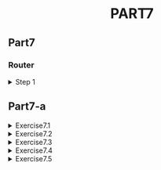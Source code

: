 <h1 align="center"> PART7
</h1>

## Part7

### Router

 <details>
 <summary>
Step 1
</summary>

Continue from `fullstackopen-part6`

Intall React Router

```
npm install react-router-dom
```

</details>

## Part7-a

 <details>
 <summary>
Exercise7.1 
</summary>

- Add React Router to the application so that by clicking links in the Menu component the view can be changed.
</details>

<details>
 <summary>
Exercise7.2
</summary>

- Implement a view for showing a single anecdote when clicked on.
</details>

<details>
 <summary>
Exercise7.3
</summary>

- Implement fucntionality to create a new anecdote the application transitions automatically to showing the view for all anecdotes.

- A notification informing them of this successful creation for the next five seconds.
</details>

<details>
 <summary>
Exercise7.4
</summary>

- Simplify the anecdote creation form of your application with the useField custom hook useField().

- One natural place to save the custom hooks of your application is in the `/src/hooks/index.js `file.

</details>
<details>
 <summary>
Exercise7.5
</summary>

- Expand the `useFields` custom hooks to offer a functionality of reseting the fields by adding `Reset` button.

</details>
